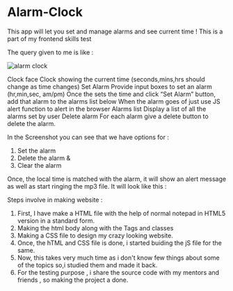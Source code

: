 # Alarm-Clock
This app will let you set and manage alarms and see current time ! This is a part of my frontend skills test


The query given to me is like :









![alarm clock ](https://user-images.githubusercontent.com/128282674/227744695-eaea88f1-6461-484c-bfc0-7e8d38a95b99.png)







Clock face Clock showing the current time (seconds,mins,hrs should change as time changes)  Set Alarm Provide input boxes to set an alarm (hr,min,sec, am/pm) Once the sets the time and click “Set Alarm” button, add that alarm to the alarms list below When the alarm goes of just use JS alert function to alert in the browser  Alarms list Display a list of all the alarms set by user Delete alarm For each alarm give a delete button to delete the alarm.

In the Screenshot you can see that we have options for :
1. Set the alarm
2. Delete the alarm &
3. Clear the alarm

Once, the local time is matched with the alarm, it will show an alert message as well as start ringing the mp3 file. 
It will look like this :

Steps involve in making website :
1. First, I have make a HTML file with the help of normal notepad in HTML5 version in a standard form.
2. Making the html body along with the Tags and classes
3. Making a CSS file to design my crazy looking website.
4. Once, the hTML and CSS file is done, i started buiding the jS file for the same.
5. Now, this takes very much time as i don't know few things about some of the topics so,i studied them and made it back.
6. For the testing purpose , i share the source code with my mentors and friends , so making the project a done.

